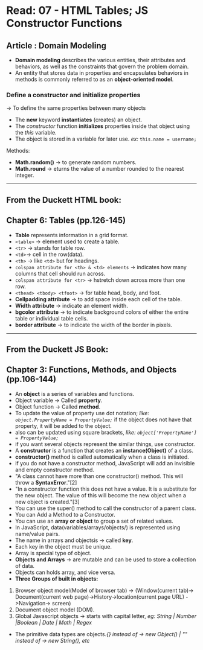 # Read: 07 - HTML Tables; JS Constructor Functions


## Article : Domain Modeling
- **Domain modeling** describes the various entities, their attributes and behaviors, as well as the constraints that govern the problem domain.
-  An entity that stores data in properties and encapsulates behaviors in methods is commonly referred to as an **object-oriented model**.

### Define a constructor and initialize properties
-> To define the same properties between many objects

- The **new** keyword **instantiates** (creates) an object.
- The *constructor* function **initializes** properties inside that object using the *this* variable.
- The object is stored in a variable for later use.
*ex:* `this.name = username;`

Methods:
- **Math.random()** -> to generate random numbers.
- **Math.round** -> eturns the value of a number rounded to the nearest integer.

---
## From the Duckett HTML book:

## Chapter 6: Tables (pp.126-145)
- **Table** represents information in a grid format. 
- `<table>` ->  element used to create a table.
- `<tr>` -> stands for table row.
- `<td>`-> cell in the row(data).
- `<th>` -> like `<td>` but for headings.
- `colspan attribute for <th> & <td> elements` ->  indicates how many columns
that cell should run across.
- `colspan attribute for <tr>` -> hstretch down across more than one row.
- `<thead> <tbody> <tfoot>` -> for table head, body, and foot.
- **Cellpadding attribute** -> to add space inside each cell of the table.
- **Width attribute** -> indicate an element width.
- **bgcolor attribute** -> to indicate background colors of either the entire table or individual table cells.
- **border attribute** -> to indicate the width of the border in pixels.

---
## From the Duckett JS Book:

## Chapter 3: Functions, Methods, and Objects (pp.106-144)
- An **object** is a series of variables and functions.
- Object variable -> Called **property**.
- Object function -> Called **method**.
- To update the value of property use dot notation; *like: `object.PropertyName = PropertyValue;`* if the object does not have that property, it will be added to the object.
- also can be updated using square brackets, *like: `object['PropertyName'] = PropertyValue;`*
- if you want several objects represent the similar things, use constructor.
- A **constructor** is a function that creates an **instance(Object)** of a class.
- **constructor()** method is called automatically when a class is initiated.
- if you do not have a constructor method, JavaScript will add an invisible and empty constructor method.
- "A class cannot have more than one constructor() method. This will throw a **SyntaxError**."[2]
- "In a constructor function this does not have a value. It is a substitute for the new object. The value of this will become the new object when a new object is created."[3]
- You can use the super() method to call the constructor of a parent class.
- You can Add a Method to a Constructor.
- You can use an **array or object** to group a set of related values.
- In JavaScript, data(variables/arrays/objects/) is represented using name/value pairs. 
-  The name in arrays and objectsis -> called **key**.
-  Each key in the object must be unique.
- Array is special type of object.
- **Objects and Arrays** -> are mutable and can be used to store a collection of data.
- Objects can holds array, and vice versa.
- **Three Groups of built in objects:**
1. Browser object model(Model of browser tab) -> (Window(current tab)-> Document(current web page)->History->location(current page URL) ->Navigation-> screen)
2. Document object model (DOM).
3. Global Javascript objects -> starts with capital letter, *eg: String | Number |Boolean | Date | Math | Regex*
- The primitive data types are objects.*{} instead of -> new Object() | "" instead of -> new String(), etc*
